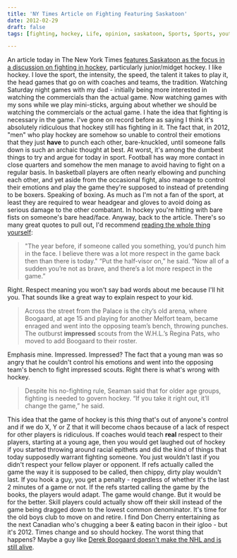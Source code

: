 ```yaml
---
title: 'NY Times Article on Fighting Featuring Saskatoon'
date: 2012-02-29
draft: false
tags: [fighting, hockey, Life, opinion, saskatoon, Sports, Sports, youth, yxe]

---
```


An article today in The New York Times [features Saskatoon as the focus in a discussion on fighting in hockey](http://www.nytimes.com/2012/02/29/sports/hockey/fighting-has-deep-roots-in-saskatchewan-hockey.html?_r=1&pagewanted=all), particularly junior/midget hockey. I like hockey. I love the sport, the intensity, the speed, the talent it takes to play it, the head games that go on with coaches and teams, the tradition. Watching Saturday night games with my dad - initially being more interested in watching the commercials than the actual game. Now watching games with my sons while we play mini-sticks, arguing about whether we should be watching the commercials or the actual game. I hate the idea that fighting is necessary in the game. I've gone on record before as saying I think it's absolutely ridiculous that hockey still has fighting in it. The fact that, in 2012, "men" who play hockey are somehow so unable to control their emotions that they just **have** to punch each other, bare-knuckled, until someone falls down is such an archaic thought at best. At worst, it's among the dumbest things to try and argue for today in sport. Football has way more contact in close quarters and somehow the men manage to avoid having to fight on a regular basis. In basketball players are often nearly elbowing and punching each other, and yet aside from the occasional fight, also manage to control their emotions and play the game they're supposed to instead of pretending to be boxers. Speaking of boxing. As much as I'm not a fan of the sport, at least they are required to wear headgear and gloves to avoid doing as serious damage to the other combatant. In hockey you're hitting with bare fists on someone's bare head/face. Anyway, back to the article. There's so many great quotes to pull out, I'd recommend [reading the whole thing yourself](http://www.nytimes.com/2012/02/29/sports/hockey/fighting-has-deep-roots-in-saskatchewan-hockey.html?_r=1&pagewanted=all):

> "The year before, if someone called you something, you’d punch him in the face. I believe there was a lot more respect in the game back then than there is today." “Put the half-visor on,” he said. “Now all of a sudden you’re not as brave, and there’s a lot more respect in the game.”

Right. Respect meaning you won't say bad words about me because I'll hit you. That sounds like a great way to explain respect to your kid.

> Across the street from the Palace is the city’s old arena, where Boogaard, at age 15 and playing for another Melfort team, became enraged and went into the opposing team’s bench, throwing punches. The outburst **impressed** scouts from the W.H.L.’s Regina Pats, who moved to add Boogaard to their roster.

Emphasis mine. Impressed. Impressed? The fact that a young man was so angry that he couldn't control his emotions and went into the opposing team's bench to fight impressed scouts. Right there is what's wrong with hockey.

> Despite his no-fighting rule, Seaman said that for older age groups, fighting is needed to govern hockey. “If you take it right out, it’ll change the game,” he said.

This idea that the game of hockey is this _thing_ that's out of anyone's control and if we do X, Y or Z that it will become chaos because of a lack of respect for other players is ridiculous. If coaches would teach **real** respect to their players, starting at a young age, then you would get laughed out of hockey if you started throwing around racial epithets and did the kind of things that today supposedly warrant fighting someone. You just wouldn't last if you didn't respect your fellow player or opponent. If refs actually called the game the way it is supposed to be called, then chippy, dirty play wouldn't last. If you hook a guy, you get a penalty - regardless of whether it's the last 2 minutes of a game or not. If the refs started calling the game by the books, the players would adapt. The game would change. But it would be for the better. Skill players could actually show off their skill instead of the game being dragged down to the lowest common denominator. It's time for the old boys club to move on and retire. I find Don Cherry entertaining as the next Canadian who's chugging a beer & eating bacon in their igloo - but it's 2012. Times change and so should hockey. The worst thing that happens? Maybe a guy like [Derek Boogaard doesn't make the NHL and is still alive](http://www.nytimes.com/2011/12/06/sports/hockey/derek-boogaard-a-brain-going-bad.html?_r=1&pagewanted=all).